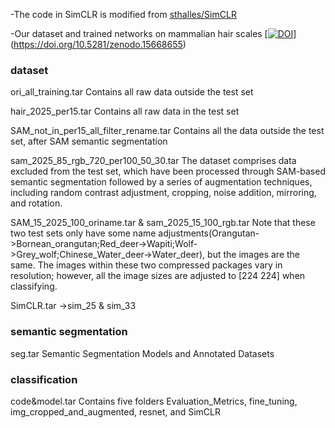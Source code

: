 -The code in SimCLR is modified from [sthalles/SimCLR](https://github.com/sthalles/SimCLR)  

-Our dataset and trained networks on mammalian hair scales  [[![DOI](https://zenodo.org/badge/DOI/10.5281/zenodo.14863215.svg)](https://doi.org/10.5281/zenodo.14863215)](https://doi.org/10.5281/zenodo.15668655)

### dataset
ori_all_training.tar Contains all raw data outside the test set

hair_2025_per15.tar Contains all raw data in the test set

SAM_not_in_per15_all_filter_rename.tar Contains all the data outside the test set, after SAM semantic segmentation

sam_2025_85_rgb_720_per100_50_30.tar The dataset comprises data excluded from the test set, which have been processed through SAM-based semantic segmentation followed by a series of augmentation techniques, including random contrast adjustment, cropping, noise addition, mirroring, and rotation.

SAM_15_2025_100_oriname.tar & sam_2025_15_100_rgb.tar Note that these two test sets only have some name adjustments(Orangutan->Bornean_orangutan;Red_deer->Wapiti;Wolf->Grey_wolf;Chinese_Water_deer->Water_deer), but the images are the same.  The images within these two compressed packages vary in resolution; however, all the image sizes are adjusted to [224 224] when classifying.

SimCLR.tar ->sim_25 & sim_33

### semantic segmentation
seg.tar Semantic Segmentation Models and Annotated Datasets

### classification
code&model.tar Contains five folders Evaluation_Metrics, fine_tuning, img_cropped_and_augmented, resnet, and SimCLR
